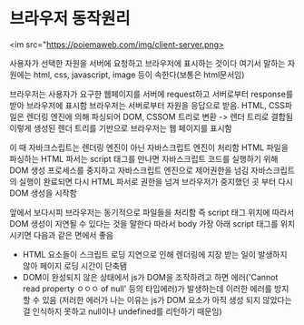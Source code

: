 # 브라우저 동작원리

<im src="https://poiemaweb.com/img/client-server.png>

사용자가 선택한 자원을 서버에 요청하고 브라우저에 표시하는 것이다
여기서 말하는 자원에는 html, css, javascript, image 등이 속한다(보통은 html문서임)

브라우저는 사용자가 요구한 웹페이지를 서버에 request하고 서버로부터 response를 받아 브라우저에 표시함
브라우저는 서버로부터 자원을 응답으로 받음.
HTML, CSS파일은 렌더링 엔진에 의해 파싱되어 DOM, CSSOM 트리로 변환 -> 렌더 트리로 결합됨
이렇게 생성된 렌더 트리를 기반으로 브라우저는 웹 페이지를 표시함

이 때 자바크스립트는 렌더링 엔진이 아닌 자바스크립트 엔진이 처리함
HTML 파일을 파싱하는 HTML 파서는 script 태그를 만나면 자바스크립트 코드를 실행하기 위해 DOM 생성 프로세스를 중지하고 자바스크립트 엔진으로 제어권한을 넘김
자바스크립트의 실행이 완료되면 다시 HTML 파서로 권한을 넘겨 브라우저가 중지했던 곳 부터 다시 DOM 생성을 시작함

앞에서 보다시피 브라우저는 동기적으로 파일들을 처리함
즉 script 태그 위치에 따라서 DOM 생성이 지연될 수 있다는 것을 말한다
따라서 body 가장 아래 script 태그를 위치시키면 다음과 같은 면에서 좋음

- HTML 요소들이 스크립트 로딩 지연으로 인해 렌더링에 지장 받는 일이 발생하지 않아 페이지 로딩 시간이 단축됌
- DOM이 완성되지 않은 상태에서 js가 DOM을 조작하려고 하면 에러('Cannot read property ㅇㅇㅇ of null' 등의 타입에러)가 발생하는데 이러한 에러를 방지할 수 있음
  (저러한 에러가 나는 이유는 js가 DOM 요소가 아직 생성 되지 않았다는 걸 인식하지 못하고 null이나 undefined를 리턴하기 때문임)
